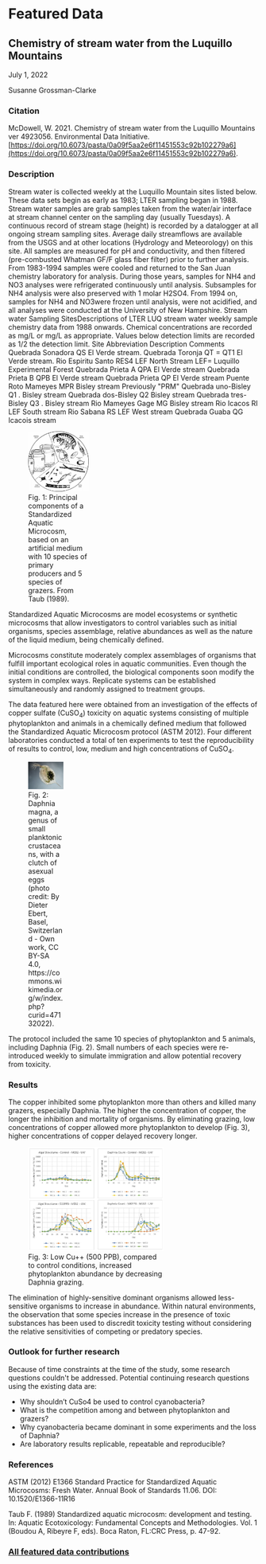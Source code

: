 # Featured Data

## Chemistry of stream water from the Luquillo Mountains

July 1, 2022

Susanne Grossman-Clarke

### Citation

McDowell, W. 2021. Chemistry of stream water from the Luquillo Mountains ver 4923056. Environmental Data Initiative. [https://doi.org/10.6073/pasta/0a09f5aa2e6f11451553c92b102279a6](https://doi.org/10.6073/pasta/0a09f5aa2e6f11451553c92b102279a6).

### Description

Stream water is collected weekly at the Luquillo Mountain sites listed below. These data sets begin as early as 1983; LTER sampling began in 1988. Stream water samples are grab samples taken from the water/air interface at stream channel center on the sampling day (usually Tuesdays). A continuous record of stream stage (height) is recorded by a datalogger at all ongoing stream sampling sites. Average daily streamflows are available from the USGS and at other locations (Hydrology and Meteorology) on this site. All samples are measured for pH and conductivity, and then filtered (pre-combusted Whatman GF/F glass fiber filter) prior to further analysis. From 1983-1994 samples were cooled and returned to the San Juan chemistry laboratory for analysis. During those years, samples for NH4 and NO3 analyses were refrigerated continuously until analysis. Subsamples for NH4 analysis were also preserved with 1 molar H2SO4. From 1994 on, samples for NH4 and NO3were frozen until analysis, were not acidified, and all analyses were conducted at the University of New Hampshire. Stream water Sampling SitesDescriptions of LTER LUQ stream water weekly sample chemistry data from 1988 onwards. Chemical concentrations are recorded as mg/L or mg/L as appropriate. Values below detection limits are recorded as 1/2 the detection limit.  Site Abbreviation Description Comments Quebrada Sonadora QS El Verde stream.   Quebrada Toronja QT = QT1 El Verde stream.   Rio Espiritu Santo RES4 LEF North Stream LEF= Luquillo Experimental Forest Quebrada Prieta A QPA El Verde stream   Quebrada Prieta B QPB El Verde stream   Quebrada Prieta QP El Verde stream   Puente Roto Mameyes MPR Bisley stream Previously "PRM" Quebrada uno-Bisley Q1 . Bisley stream   Quebrada dos-Bisley Q2  Bisley stream   Quebrada tres-Bisley Q3 . Bisley stream   Rio Mameyes Gage  MG Bisley stream   Rio Icacos RI LEF South stream   Rio Sabana RS LEF West stream   Quebrada Guaba QG Icacois stream

<div class="figure_featured" style="width: 40%;">
    <figure>
       <img src="/static/images/featured_data/aquatic-microcosm.png" alt="aquatic microcosm"/>
       <figcaption class="figure-caption">Fig. 1: Principal components of a Standardized Aquatic Microcosm, based on an artificial medium with 10 species of primary producers and 5 species of grazers. From Taub (1989).</figcaption>
    </figure>
</div>

Standardized Aquatic Microcosms are model ecosystems or synthetic microcosms that allow investigators to control variables such as initial organisms, species assemblage, relative abundances as well as the nature of the liquid medium, being chemically defined.

Microcosms constitute moderately complex assemblages of organisms that fulfill important ecological roles in aquatic communities. Even though the initial conditions are controlled, the biological components soon modify the system in complex ways. Replicate systems can be established simultaneously and randomly assigned to treatment groups.

The data featured here were obtained from an investigation of the effects of copper sulfate (CuSO<sub>4</sub>) toxicity on aquatic systems consisting of multiple phytoplankton and animals in a chemically defined medium that followed the Standardized Aquatic Microcosm protocol (ASTM 2012). Four different laboratories conducted a total of ten experiments to test the reproducibility of results to control, low, medium and high concentrations of CuSO<sub>4</sub>.

<div class="figure_featured" style="width: 30%;">
    <figure>
       <img id="pickme" src="/static/images/featured_data/daphnia-magna-asexual.jpg" alt="daphnia"/>
       <figcaption class="figure-caption">Fig. 2: Daphnia magna, a genus of small planktonic crustaceans, with a clutch of asexual eggs (photo credit: By Dieter Ebert, Basel, Switzerland - Own work, CC BY-SA 4.0, https://commons.wikimedia.org/w/index.php?curid=47132022).</figcaption>
    </figure>
</div>

The protocol included the same 10 species of phytoplankton and 5 animals, including Daphnia (Fig. 2). Small numbers of each species were re-introduced weekly to simulate immigration and allow potential recovery from toxicity.

### Results

The copper inhibited some phytoplankton more than others and killed many grazers, especially Daphnia. The higher the concentration of copper, the longer the inhibition and mortality of organisms. By eliminating grazing, low concentrations of copper allowed more phytoplankton to develop (Fig. 3), higher concentrations of copper delayed recovery longer.

<div class="figure_featured" style="width: 70%;">
    <figure>
       <img src="/static/images/featured_data/results-low-toxicity-taub.jpg" alt="results:"/>
       <figcaption class="figure-caption">Fig. 3: Low Cu++ (500 PPB), compared to control conditions, increased phytoplankton abundance by decreasing Daphnia grazing.</figcaption>
    </figure>
</div>

The elimination of highly-sensitive dominant organisms allowed less-sensitive organisms to increase in abundance. Within natural environments, the observation that some species increase in the presence of toxic substances has been used to discredit toxicity testing without considering the relative sensitivities of competing or predatory species.

### Outlook for further research

Because of time constraints at the time of the study, some research questions couldn't be addressed. Potential continuing research questions using the existing data are:

- Why shouldn’t CuSo4 be used to control cyanobacteria?
- What is the competition among and between phytoplankton and grazers?
- Why cyanobacteria became dominant in some experiments and the loss of Daphnia?
- Are laboratory results replicable, repeatable and reproducible?

### References

ASTM (2012) E1366 Standard Practice for Standardized Aquatic Microcosms: Fresh Water. Annual Book of Standards 11.06. DOI: 10.1520/E1366-11R16

Taub F. (1989) Standardized aquatic microcosm: development and testing. In: Aquatic Ecotoxicology: Fundamental Concepts and Methodologies. Vol. 1 (Boudou A, Ribeyre F, eds). Boca Raton, FL:CRC Press, p. 47-92.

### [All featured data contributions](/templates/featured/featured-grid)
